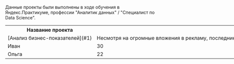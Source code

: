 Данные проекты были выполнены в ходе обучения в Яндекс.Практикуме, профессии "Аналитик данных" / "Специалист по Data Science".
<table style="width: 1000%;">
    <tr>
        <th>Название проекта</th>
        <th>Описание</th>
        <th>Используемые библиотеки</th>
    </tr>
    <tr>
        <td>[Анализ бизнес-показателей](#1)</td>
        <td>Несмотря на огромные вложения в рекламу, последние несколько месяцев компания терпит убытки. Ваша задача — разобраться в причинах и помочь компании выйти в плюс.</td>
        <td>pandas, matplotlib, seaborn, numpy.</td>
    </tr>
    <tr>
        <td>Иван</td>
        <td>30</td>
        <td>Санкт-Петербург</td>
    </tr>
    <tr>
        <td>Ольга</td>
        <td>22</td>
        <td>Новосибирск</td>
    </tr>
</table>
